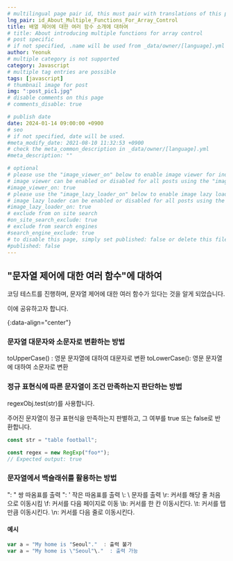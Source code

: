 ```yaml
---
# multilingual page pair id, this must pair with translations of this page. (This name must be unique)
lng_pair: id_About_Multiple_Functions_For_Array_Control
title: 배열 제어에 대한 여러 함수 소개에 대하여
# title: About introducing multiple functions for array control
# post specific
# if not specified, .name will be used from _data/owner/[language].yml
author: Yeonuk
# multiple category is not supported
category: Javascript
# multiple tag entries are possible
tags: [javascript]
# thumbnail image for post
img: ":post_pic1.jpg"
# disable comments on this page
# comments_disable: true

# publish date
date: 2024-01-14 09:00:00 +0900
# seo
# if not specified, date will be used.
#meta_modify_date: 2021-08-10 11:32:53 +0900
# check the meta_common_description in _data/owner/[language].yml
#meta_description: ""

# optional
# please use the "image_viewer_on" below to enable image viewer for individual pages or posts (_posts/ or [language]/_posts folders).
# image viewer can be enabled or disabled for all posts using the "image_viewer_posts: true" setting in _data/conf/main.yml.
#image_viewer_on: true
# please use the "image_lazy_loader_on" below to enable image lazy loader for individual pages or posts (_posts/ or [language]/_posts folders).
# image lazy loader can be enabled or disabled for all posts using the "image_lazy_loader_posts: true" setting in _data/conf/main.yml.
#image_lazy_loader_on: true
# exclude from on site search
#on_site_search_exclude: true
# exclude from search engines
#search_engine_exclude: true
# to disable this page, simply set published: false or delete this file
#published: false
---
```


<!-- outline-start -->

## "문자열 제어에 대한 여러 함수"에 대하여

코딩 테스트를 진행하며, 문자열 제어에 대한 여러 함수가 있다는 것을 알게 되었습니다.

이에 공유하고자 합니다.

{:data-align="center"}

<!-- outline-end -->

### 문자열 대문자와 소문자로 변환하는 방법

toUpperCase() : 영문 문자열에 대하여 대문자로 변환
toLowerCase(): 영문 문자열에 대하여 소문자로 변환

### 정규 표현식에 따른 문자열이 조건 만족하는지 판단하는 방법

regexObj.test(str)를 사용합니다.

주어진 문자열이 정규 표현식을 만족하는지 판별하고, 그 여부를 true 또는 false로 반환합니다.

```javascript
const str = "table football";

const regex = new RegExp("foo*");
// Expected output: true
```

### 문자열에서 백슬래쉬를 활용하는 방법

\": " 쌍 따옴표를 출력
\": ' 작은 따옴표를 출력
\\: \ 문자를 출력
\r: 커서를 해당 줄 처음으로 이동시킴
\f: 커서를 다음 페이지로 이동
\b: 커서를 한 칸 이동시킨다.
\t: 커서를 탭 만큼 이동시킨다.
\n: 커서를 다음 줄로 이동시킨다.

#### 예시

```javascript
var a = "My home is "Seoul"."  : 출력 불가
var a = "My home is \"Seoul"\."  : 출력 가능
```

